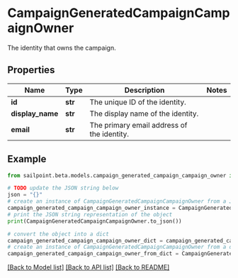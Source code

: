# CampaignGeneratedCampaignCampaignOwner

The identity that owns the campaign.

## Properties

Name | Type | Description | Notes
------------ | ------------- | ------------- | -------------
**id** | **str** | The unique ID of the identity. | 
**display_name** | **str** | The display name of the identity. | 
**email** | **str** | The primary email address of the identity. | 

## Example

```python
from sailpoint.beta.models.campaign_generated_campaign_campaign_owner import CampaignGeneratedCampaignCampaignOwner

# TODO update the JSON string below
json = "{}"
# create an instance of CampaignGeneratedCampaignCampaignOwner from a JSON string
campaign_generated_campaign_campaign_owner_instance = CampaignGeneratedCampaignCampaignOwner.from_json(json)
# print the JSON string representation of the object
print(CampaignGeneratedCampaignCampaignOwner.to_json())

# convert the object into a dict
campaign_generated_campaign_campaign_owner_dict = campaign_generated_campaign_campaign_owner_instance.to_dict()
# create an instance of CampaignGeneratedCampaignCampaignOwner from a dict
campaign_generated_campaign_campaign_owner_from_dict = CampaignGeneratedCampaignCampaignOwner.from_dict(campaign_generated_campaign_campaign_owner_dict)
```
[[Back to Model list]](../README.md#documentation-for-models) [[Back to API list]](../README.md#documentation-for-api-endpoints) [[Back to README]](../README.md)


